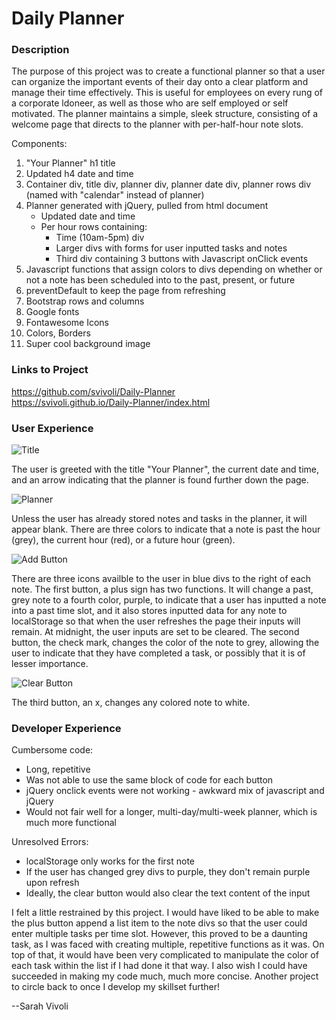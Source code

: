 # Daily Planner

### Description

The purpose of this project was to create a functional planner so that a user can organize the important events of their day onto a clear platform and manage their time effectively. This is useful for employees on every rung of a corporate ldoneer, as well as those who are self employed or self motivated. The planner maintains a simple, sleek structure, consisting of a welcome page that directs to the planner with per-half-hour note slots.

Components:
1. "Your Planner" h1 title
2. Updated h4 date and time 
3. Container div, title div, planner div, planner date div, planner rows div (named with "calendar" instead of planner)
4. Planner generated with jQuery, pulled from html document
    - Updated date and time
    - Per hour rows containing: 
        * Time (10am-5pm) div
        * Larger divs with forms for user inputted tasks and notes
        * Third div containing 3 buttons with Javascript onClick events
5. Javascript functions that assign colors to divs depending on whether or not a note has been scheduled into to the past, present, or future
6. preventDefault to keep the page from refreshing
6. Bootstrap rows and columns
7. Google fonts
8. Fontawesome Icons
9. Colors, Borders
10. Super cool background image

### Links to Project

https://github.com/svivoli/Daily-Planner  
https://svivoli.github.io/Daily-Planner/index.html

### User Experience

![Title](https://i.imgur.com/kfs2X35.jpg)

The user is greeted with the title "Your Planner", the current date and time, and an arrow indicating that the planner is found further down the page. 

![Planner](https://i.imgur.com/pINuikB.jpg)

Unless the user has already stored notes and tasks in the planner, it will appear blank. There are  three colors to indicate that a note is past the hour (grey), the current hour (red), or a future hour (green).

![Add Button](https://i.imgur.com/mnZqu5n.png)

There are three icons availble to the user in blue divs to the right of each note. The first button, a plus sign has two functions. It will change a past, grey note to a fourth color, purple, to indicate that a user has inputted a note into a past time slot, and it also stores inputted data for any note to localStorage so that when the user refreshes the page their inputs will remain. At midnight, the user inputs are set to be cleared. The second button, the check mark, changes the color of the note to grey, allowing the user to indicate that they have completed a task, or possibly that it is of lesser importance. 

![Clear Button](https://i.imgur.com/eO2806b.png)

The third button, an x, changes any colored note to white.

### Developer Experience

Cumbersome code:

- Long, repetitive
- Was not able to use the same block of code for each button
- jQuery onclick events were not working - awkward mix of javascript and jQuery
- Would not fair well for a longer, multi-day/multi-week planner, which is much more functional

Unresolved Errors:

- localStorage only works for the first note
- If the user has changed grey divs to purple, they don't remain purple upon refresh
- Ideally, the clear button would also clear the text content of the input


I felt a little restrained by this project. I would have liked to be able to make the plus button append a list item to the note divs so that the user could enter multiple tasks per time slot. However, this proved to be a daunting task, as I was faced with creating multiple, repetitive functions as it was.  On top of that, it would have been very complicated to manipulate the color of each task within the list if I had done it that way. I also wish I could have succeeded in making my code much, much more concise. Another project to circle back to once I develop my skillset further!

--Sarah Vivoli



